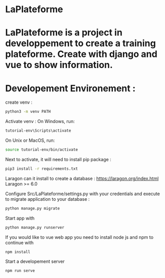 # LaPlateforme
LaPlateforme is a project in developpement to create a training plateforme. Create with django and vue to show information. 
===========================
Developement Environement :
===========================

create venv :
```sh
python3 -m venv PATH
```

Activate venv :
On Windows, run:
```sh
tutorial-env\Scripts\activate
```
On Unix or MacOS, run:
```sh
source tutorial-env/bin/activate
```

Next to activate, it will need to install pip package : 
```sh
pip3 install -r requirements.txt
```

Laragon can it install to create a database : https://laragon.org/index.html
Laragon >= 6.0 

Configure Src/LaPlateforme/settings.py with your credentials and execute to migrate application to your database :
```sh
python manage.py migrate                                                                                                                             
```
Start app with 
```sh
python manage.py runserver                 
```

If you would like to vue web app you need to install node js and npm to continue with 
```sh
npm install 
```
Start a developement server
```sh
npm run serve 
```